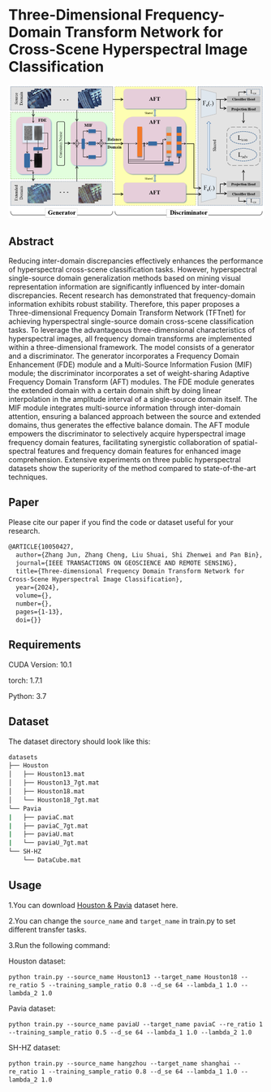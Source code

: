 # Three-Dimensional Frequency-Domain Transform Network for Cross-Scene Hyperspectral Image Classification

<p align='center'>
  <img src='TFTnet.png' width="800px">
</p>

## Abstract

Reducing inter-domain discrepancies effectively enhances the performance of hyperspectral cross-scene classification tasks. However, hyperspectral single-source domain generalization methods based on mining visual representation information are significantly influenced by inter-domain discrepancies. Recent research has demonstrated that frequency-domain information exhibits robust stability. Therefore, this paper proposes a Three-dimensional Frequency Domain Transform Network (TFTnet) for achieving hyperspectral single-source domain cross-scene classification tasks. To leverage the advantageous three-dimensional characteristics of hyperspectral images, all frequency domain transforms are implemented within a three-dimensional framework. The model consists of a generator and a discriminator. The generator incorporates a Frequency Domain Enhancement (FDE) module and a Multi-Source Information Fusion (MIF) module; the discriminator incorporates a set of weight-sharing Adaptive Frequency Domain Transform (AFT) modules. The FDE module generates the extended domain with a certain domain shift by doing linear interpolation in the amplitude interval of a single-source domain itself. The MIF module integrates multi-source information through inter-domain attention, ensuring a balanced approach between the source and extended domains, thus generates the effective balance domain. The AFT module empowers the discriminator to selectively acquire hyperspectral image frequency domain features, facilitating synergistic collaboration of spatial-spectral features  and frequency domain features for enhanced image comprehension. Extensive experiments on three public hyperspectral datasets show the superiority of the method compared to state-of-the-art techniques.

## Paper

Please cite our paper if you find the code or dataset useful for your research.

```
@ARTICLE{10050427,
  author={Zhang Jun, Zhang Cheng, Liu Shuai, Shi Zhenwei and Pan Bin},
  journal={IEEE TRANSACTIONS ON GEOSCIENCE AND REMOTE SENSING}, 
  title={Three-dimensional Frequency Domain Transform Network for Cross-Scene Hyperspectral Image Classification}, 
  year={2024},
  volume={},
  number={},
  pages={1-13},
  doi={}}

```

## Requirements

CUDA Version: 10.1

torch: 1.7.1

Python: 3.7

## Dataset

The dataset directory should look like this:

```bash
datasets
├── Houston
│   ├── Houston13.mat
│   ├── Houston13_7gt.mat
│   ├── Houston18.mat
│   └── Houston18_7gt.mat
└── Pavia
|   ├── paviaC.mat
|   ├── paviaC_7gt.mat
|   ├── paviaU.mat
|   └── paviaU_7gt.mat
└── SH-HZ
    └── DataCube.mat

```

## Usage

1.You can download [Houston &amp; Pavia](https://drive.google.com/drive/folders/1No-DNDT9P1HKsM9QKKJJzat8A1ZhVmmz?usp=sharing) dataset here.

2.You can change the `source_name` and `target_name` in train.py to set different transfer tasks.

3.Run the following command:

Houston dataset:
```
python train.py --source_name Houston13 --target_name Houston18 --re_ratio 5 --training_sample_ratio 0.8 --d_se 64 --lambda_1 1.0 --lambda_2 1.0
```
Pavia dataset:  
```
python train.py --source_name paviaU --target_name paviaC --re_ratio 1 --training_sample_ratio 0.5 --d_se 64 --lambda_1 1.0 --lambda_2 1.0
```
SH-HZ dataset:  
```
python train.py --source_name hangzhou --target_name shanghai --re_ratio 1 --training_sample_ratio 0.8 --d_se 64 --lambda_1 1.0 --lambda_2 1.0
```
